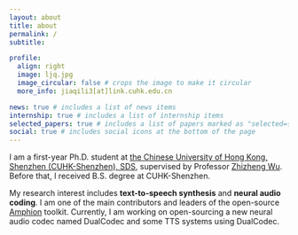```yaml
---
layout: about
title: about
permalink: /
subtitle:

profile:
  align: right
  image: ljq.jpg
  image_circular: false # crops the image to make it circular
  more_info: jiaqili3[at]link.cuhk.edu.cn

news: true # includes a list of news items
internship: true # includes a list of internship items
selected_papers: true # includes a list of papers marked as "selected={true}"
social: true # includes social icons at the bottom of the page
---
```


I am a first-year Ph.D. student at [the Chinese University of Hong Kong, Shenzhen (CUHK-Shenzhen), SDS](https://sds.cuhk.edu.cn/en), supervised by Professor [Zhizheng Wu](https://drwuz.com/). Before that, I received B.S. degree at CUHK-Shenzhen.

My research interest includes **text-to-speech synthesis** and **neural audio coding**. I am one of the main contributors and leaders of the open-source [Amphion](https://github.com/open-mmlab/Amphion) toolkit. Currently, I am working on open-sourcing a new neural audio codec named DualCodec and some TTS systems using DualCodec.
